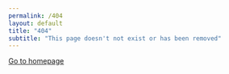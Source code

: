 ```yaml
---
permalink: /404
layout: default
title: "404"
subtitle: "This page doesn't not exist or has been removed"
---
```


<a class="button button--secondary" href="{% link index.html %}">Go to homepage</a>
